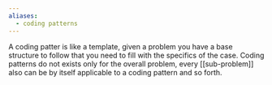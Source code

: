 ```yaml
---
aliases:
  - coding patterns
---
```

A coding patter is like a template, given a problem you have a base structure to follow that you need to fill with the specifics of the case.
Coding patterns do not exists only for the overall problem, every [[sub-problem]] also can be by itself applicable to a coding pattern and so forth.